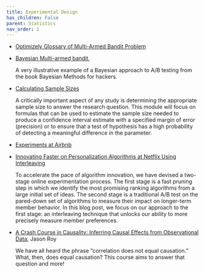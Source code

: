 ```yaml
---
title: Experimental Design
has_children: False
parent: Statistics
nav_order: 1
---
```


- [Optimizely Glossary of Multi-Armed Bandit Problem](https://www.optimizely.com/optimization-glossary/multi-armed-bandit/)

- [Bayesian Multi-armed bandit](https://nbviewer.jupyter.org/github/CamDavidsonPilon/Probabilistic-Programming-and-Bayesian-Methods-for-Hackers/blob/master/Chapter6_Priorities/Ch6_Priors_PyMC2.ipynb#Example:-Bayesian-Multi-Armed-Bandits),

   A very illustrative example of a Bayesian approach to A/B testing from the book Bayesian Methods for hackers.

- [Calculating Sample Sizes](http://sphweb.bumc.bu.edu/otlt/MPH-Modules/BS/BS704_Power/BS704_Power_print.html)

   A critically important aspect of any study is determining the appropriate sample size to answer the research question. This module will focus on formulas that can be used to estimate the sample size needed to produce a confidence interval estimate with a specified margin of error (precision) or to ensure that a test of hypothesis has a high probability of detecting a meaningful difference in the parameter.

- [Experiments at Airbnb](https://medium.com/airbnb-engineering/experiments-at-airbnb-e2db3abf39e7)

- [Innovating Faster on Personalization Algorithms at Netflix Using Interleaving](https://netflixtechblog.com/interleaving-in-online-experiments-at-netflix-a04ee392ec55)

   To accelerate the pace of algorithm innovation, we have devised a two-stage online experimentation process. The first stage is a fast pruning step in which we identify the most promising ranking algorithms from a large initial set of ideas. The second stage is a traditional A/B test on the pared-down set of algorithms to measure their impact on longer-term member behavior. In this blog post, we focus on our approach to the first stage: an interleaving technique that unlocks our ability to more precisely measure member preferences.

- [A Crash Course in Causality: Inferring Causal Effects from Observational Data](https://www.coursera.org/learn/crash-course-in-causality), Jason Roy

   We have all heard the phrase “correlation does not equal causation.”  What, then, does equal causation?  This course aims to answer that question and more!
